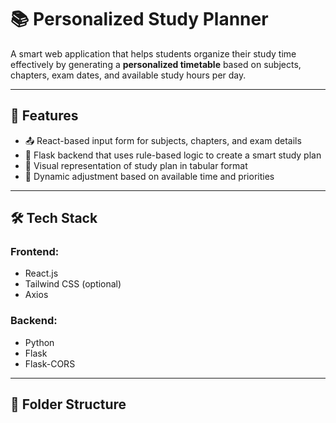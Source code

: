 # 📚 Personalized Study Planner

A smart web application that helps students organize their study time effectively by generating a **personalized timetable** based on subjects, chapters, exam dates, and available study hours per day.

---

## 🚀 Features

- 📤 React-based input form for subjects, chapters, and exam details
- 🧠 Flask backend that uses rule-based logic to create a smart study plan
- 📅 Visual representation of study plan in tabular format
- 🔁 Dynamic adjustment based on available time and priorities

---

## 🛠 Tech Stack

### Frontend:
- React.js
- Tailwind CSS (optional)
- Axios

### Backend:
- Python
- Flask
- Flask-CORS

---

## 📂 Folder Structure

